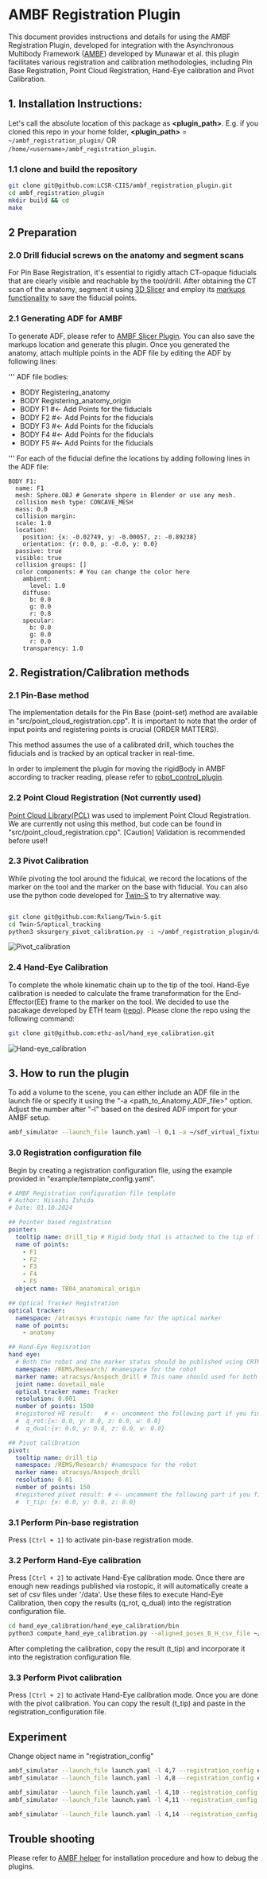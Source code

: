 # AMBF Registration Plugin
This document provides instructions and details for using the AMBF Registration Plugin, developed for integration with the Asynchronous Multibody Framework ([AMBF](https://github.com/WPI-AIM/ambf)) developed by Munawar et al.
this plugin facilitates various registration and calibration methodologies, including Pin Base Registration, Point Cloud Registration, Hand-Eye calibration and Pivot Calibration.

## 1. Installation Instructions:
Let's call the absolute location of this package as **<plugin_path>**. E.g. if you cloned this repo in your home folder, **<plugin_path>** = `~/ambf_registration_plugin/` OR `/home/<username>/ambf_registration_plugin`.

### 1.1 clone and build the repository
```bash
git clone git@github.com:LCSR-CIIS/ambf_registration_plugin.git
cd ambf_registration_plugin
mkdir build && cd 
make
```
## 2 Preparation
### 2.0 Drill fiducial screws on the anatomy and segment scans
For Pin Base Registration, it's essential to rigidly attach CT-opaque fiducials that are clearly visible and reachable by the tool/drill. After obtaining the CT scan of the anatomy, segment it using  [3D Slicer](https://www.slicer.org/) and employ its [markups functionality](https://slicer.readthedocs.io/en/latest/user_guide/modules/markups.html) to save the fiducial points.

### 2.1 Generating ADF for AMBF
To generate ADF, please refer to [AMBF Slicer Plugin](https://github.com/LCSR-CIIS/ambf_util_slicer_plugin). You can also save the markups location and generate this plugin.
Once you generated the anatomy, attach multiple points in the ADF file by editing the ADF by following lines:

''' ADF file
bodies:
- BODY Registering_anatomy
- BODY Registering_anatomy_origin
- BODY F1  #<- Add Points for the fiducials
- BODY F2  #<- Add Points for the fiducials
- BODY F3  #<- Add Points for the fiducials
- BODY F4  #<- Add Points for the fiducials
- BODY F5  #<- Add Points for the fiducials

'''
For each of the fiducial define the locations by adding following lines in the ADF file:
``` ADF file
BODY F1:
  name: F1
  mesh: Sphere.OBJ # Generate shpere in Blender or use any mesh.
  collision mesh type: CONCAVE_MESH
  mass: 0.0
  collision margin:
  scale: 1.0
  location:
    position: {x: -0.02749, y: -0.00057, z: -0.89238} 
    orientation: {r: 0.0, p: -0.0, y: 0.0}
  passive: true
  visible: true
  collision groups: []
  color components: # You can change the color here
    ambient:
      level: 1.0
    diffuse:
      b: 0.0
      g: 0.0
      r: 0.8
    specular:
      b: 0.0
      g: 0.0
      r: 0.0
    transparency: 1.0

```

## 2. Registration/Calibration methods
### 2.1 Pin-Base method
The implementation details for the Pin Base (point-set) method are available in "src/point_cloud_registration.cpp". It is important to note that the order of input points and registering points is crucial (ORDER MATTERS).

This method assumes the use of a calibrated drill, which touches the fiducials and is tracked by an optical tracker in real-time.

In order to implement the plugin for moving the rigidBody in AMBF according to tracker reading, please refer to [robot_control_plugin](https://github.com/LCSR-CIIS/sdf_virtual_fixture/blob/main/plugins/control/robot_control.cpp). 

### 2.2 Point Cloud Registration (Not currently used)
[Point Cloud Library(PCL)](https://pcl.readthedocs.io/projects/tutorials/en/latest/compiling_pcl_posix.html) was used to implement Point Cloud Registration. We are currently not using this method, but code can be found in "src/point_cloud_registration.cpp". [Caution] Validation is recommended before use!!


### 2.3 Pivot Calibration
While pivoting the tool around the fiduical, we record the locations of the marker on the tool and the marker on the base with fiducial. 
You can also use the python code developed for [Twin-S](git@github.com:Rxliang/Twin-S.git) to try alternative way.

```bash

git clone git@github.com:Rxliang/Twin-S.git
cd Twin-S/optical_tracking   
python3 sksurgery_pivot_calibration.py -i ~/ambf_registration_plugin/data/Pivot_trackerTomarker.csv -c ../config/ransac_config.json

```


![Pivot_calibration](/figs/) <!-- Add figure here to describe the hardware setup used for pivot calibration -->

### 2.4 Hand-Eye Calibration
To complete the whole kinematic chain up to the tip of the tool. Hand-Eye calibration is needed to calculate the frame transformation for the End-Effector(EE) frame to the marker on the tool.
We decided to use the pacakage developed by ETH team ([repo](https://github.com/ethz-asl/hand_eye_calibration)).
Please clone the repo using the following command:
```bash
git clone git@github.com:ethz-asl/hand_eye_calibration.git
```

![Hand-eye_calibration](/figs/) <!-- Add figure here to describe the hardware setup used for pivot calibration -->



## 3. How to run the plugin
To add a volume to the scene, you can either include an ADF file in the launch file or specify it using the "-a <path_to_Anatomy_ADF_file>" option. Adjust the number after "-l" based on the desired ADF import for your AMBF setup.

```bash
ambf_simulator --launch_file launch.yaml -l 0,1 -a ~/sdf_virtual_fixture/ADF/Galen/galen_stryker_tilted.yaml --registration_config example/registration_config.yaml
```

### 3.0 Registration configuration file
Begin by creating a registration configuration file, using the example provided in "example/template_config.yaml".

``` registration_config.yaml
# AMBF Registration configuration file template 
# Author: Hisashi Ishida
# Date: 01.10.2024

## Pointer based registration
pointer:
  tooltip name: drill_tip # Rigid body that is attached to the tip of the tool
  name of points:
    - F1
    - F2
    - F3
    - F4
    - F5
  object name: TB04_anatomical_origin

## Optical Tracker Registration
optical tracker:
  namespace: /atracsys #rostopic name for the optical marker
  name of points:
    - anatomy

## Hand-Eye Regisration
hand eye:
  # Both the robot and the marker status should be published using CRTK
  namespace: /REMS/Research/ #namespace for the robot 
  marker name: atracsys/Anspoch_drill # This name should used for both rostopic name and object name in AMBF
  joint name: dovetail_male
  optical tracker name: Tracker
  resolution: 0.001
  number of points: 1500
  #registered HE result:   # <- uncomment the following part if you finished Hand-Eye calibration
  #  q_rot:{x: 0.0, y: 0.0, z: 0.0, w: 0.0}
  #  q_dual:{x: 0.0, y: 0.0, z: 0.0, w: 0.0}

## Pivot calibration
pivot:
  tooltip name: drill_tip
  namespace: /REMS/Research/ #namespace for the robot 
  marker name: atracsys/Anspoch_drill
  resolution: 0.01
  number of points: 150
  #registered pivot result: # <- uncomment the following part if you finished pivot calibration
  #  t_tip: {x: 0.0, y: 0.0, z: 0.0}

```

### 3.1 Perform Pin-base registration
Press `[Ctrl + 1]` to activate pin-base registration mode.



### 3.2 Perform Hand-Eye calibration
Press `[Ctrl + 2]` to activate Hand-Eye calibration mode.
Once there are enough new readings published via rostopic, it will automatically create a set of csv files under '/data'.
Use these files to execute Hand-Eye Calibration, then copy the results (q_rot, q_dual) into the registration configuration file.
```bash
cd hand_eye_calibration/hand_eye_calibration/bin
python3 compute_hand_eye_calibration.py --aligned_poses_B_H_csv_file ~/ambf_registration_plugin/data/HE_worldToEE.csv --aligned_poses_W_E_csv_file ~/ambf_registration_plugin/data/HE_trackerTomarker.csv --visualize VIZULALIZE
```
After completing the calibration, copy the result (t_tip) and incorporate it into the registration configuration file.


### 3.3 Perform Pivot calibration
Press `[Ctrl + 2]` to activate Hand-Eye calibration mode.
Once you are done with the pivot calibration. You can copy the result (t_tip) and paste in the registration_configuration file.


## Experiment 

Change object name in "registration_config"
```bash
ambf_simulator --launch_file launch.yaml -l 4,7 --registration_config example/registration_config.yaml #TB0904
ambf_simulator --launch_file launch.yaml -l 4,8 --registration_config example/registration_config.yaml #TB0909

ambf_simulator --launch_file launch.yaml -l 4,10 --registration_config example/registration_config.yaml #DS0913_1
ambf_simulator --launch_file launch.yaml -l 4,11 --registration_config example/registration_config.yaml #DS0913_2

ambf_simulator --launch_file launch.yaml -l 4,14 --registration_config example/registration_config.yaml #DS0913_2

```

## Trouble shooting
Please refer to [AMBF helper](https://github.com/LCSR-CIIS/AMBF_helper) for installation procedure and how to debug the plugins.